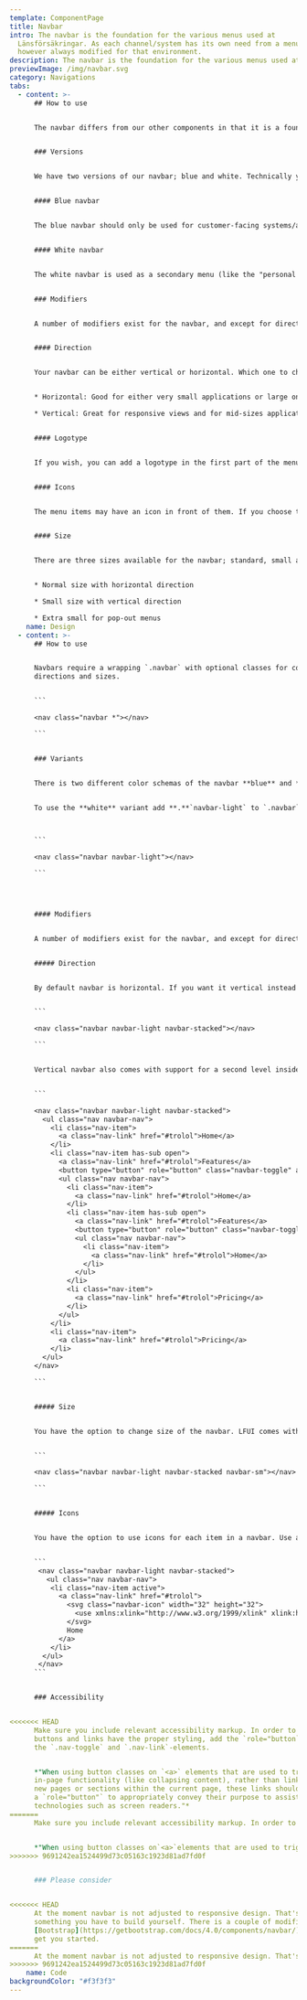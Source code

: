 ```yaml
---
template: ComponentPage
title: Navbar
intro: The navbar is the foundation for the various menus used at
  Länsförsäkringar. As each channel/system has its own need from a menu it is
  however always modified for that environment.
description: The navbar is the foundation for the various menus used at Länsförsäkringar.
previewImage: /img/navbar.svg
category: Navigations
tabs:
  - content: >-
      ## How to use


      The navbar differs from our other components in that it is a foundation to build on, rather than a set design. If you're designing on a system level and need a new menu, use the navbar as your starting point and then adapt it to what suits your environment.


      ### Versions


      We have two versions of our navbar; blue and white. Technically you could use any colour combination you want, but using other colours than blue and white should only be done as a last resort.


      #### Blue navbar


      The blue navbar should only be used for customer-facing systems/applications, and when in use it should be the main menu. 


      #### White navbar


      The white navbar is used as a secondary menu (like the "personal menu" on Mina Sidor) or in internal systems. This is the menu you can use in external mini portals and campaigns.


      ### Modifiers


      A number of modifiers exist for the navbar, and except for direction they are all on/off, meaning that you can combine them freely.


      #### Direction


      Your navbar can be either vertical or horizontal. Which one to choose depends on the rest of your layout and preferred behavior of your menu:


      * Horizontal: Good for either very small applications or large ones. Small one applications lets you click the link and you're there. In large application/sites the horizontal menu serves well as the basis for a mega menu (like on [lansforsakringar.se](https://www.lansforsakringar.se)).

      * Vertical: Great for responsive views and for mid-sizes applications. It lets the users either find their way to a category page and navigate within the content or to dig deeper by clicking the chevron on the right hand side of the text. The vertical menu is always placed on the left hand side.


      #### Logotype


      If you wish, you can add a logotype in the first part of the menu.


      #### Icons


      The menu items may have an icon in front of them. If you choose to use icons, have an icon in front of every item on that level.


      #### Size


      There are three sizes available for the navbar; standard, small and extra small. They can all be used, but recommended usage is as follows:


      * Normal size with horizontal direction

      * Small size with vertical direction

      * Extra small for pop-out menus
    name: Design
  - content: >-
      ## How to use


      Navbars require a wrapping `.navbar` with optional classes for color schema,
      directions and sizes.


      ```

      <nav class="navbar *"></nav>

      ```


      ### Variants


      There is two different color schemas of the navbar **blue** and **white**. Without any modifier the blue color schema will be used.


      To use the **white** variant add **.**`navbar-light` to `.navbar`

       

      ```

      <nav class="navbar navbar-light"></nav>

      ```




      #### Modifiers


      A number of modifiers exist for the navbar, and except for direction they are all on/off, meaning that you can combine them freely.


      ##### Direction


      By default navbar is horizontal. If you want it vertical instead use `.navbar-stacked. `


      ```

      <nav class="navbar navbar-light navbar-stacked"></nav>

      ```


      Vertical navbar also comes with support for a second level inside your navigation. Functionality for the button toggle **is not** part of LFUI, you have to build that yourself.


      ```

      <nav class="navbar navbar-light navbar-stacked">
        <ul class="nav navbar-nav">
          <li class="nav-item">
            <a class="nav-link" href="#trolol">Home</a>
          </li>
          <li class="nav-item has-sub open">
            <a class="nav-link" href="#trolol">Features</a>
            <button type="button" role="button" class="navbar-toggle" aria-expanded="true"></button>
            <ul class="nav navbar-nav">
              <li class="nav-item">
                <a class="nav-link" href="#trolol">Home</a>
              </li>
              <li class="nav-item has-sub open">
                <a class="nav-link" href="#trolol">Features</a>
                <button type="button" role="button" class="navbar-toggle" aria-expanded="true"></button>
                <ul class="nav navbar-nav">
                  <li class="nav-item">
                    <a class="nav-link" href="#trolol">Home</a>
                  </li>
                </ul>
              </li>
              <li class="nav-item">
                <a class="nav-link" href="#trolol">Pricing</a>
              </li>
            </ul>
          </li>
          <li class="nav-item">
            <a class="nav-link" href="#trolol">Pricing</a>
          </li>
        </ul>
      </nav>

      ```


      ##### Size


      You have the option to change size of the navbar. LFUI comes with two modifiers to do so `.navbar-sm` and `.navbar-xs` Both will make the padding and font size smaller.


      ```

      <nav class="navbar navbar-light navbar-stacked navbar-sm"></nav>

      ```


      ##### Icons


      You have the option to use icons for each item in a navbar. Use any of the 32px Icons LFUI provide. If you are using a size modifier `.navbar-sm` or `.navbar-xs ` use a 20px icon instead.


      ```
       <nav class="navbar navbar-light navbar-stacked">
         <ul class="nav navbar-nav">
          <li class="nav-item active">
            <a class="nav-link" href="#trolol">
              <svg class="navbar-icon" width="32" height="32">
                <use xmlns:xlink="http://www.w3.org/1999/xlink" xlink:href="#icon-navigation-home-32"></use>
              </svg>
              Home
            </a>
          </li>
        </ul>
       </nav>
      ```


      ### Accessibility


<<<<<<< HEAD
      Make sure you include relevant accessibility markup. In order to have the
      buttons and links have the proper styling, add the `role="button` to
      the `.nav-toggle` and `.nav-link`-elements.


      *"When using button classes on `<a>` elements that are used to trigger
      in-page functionality (like collapsing content), rather than linking to
      new pages or sections within the current page, these links should be given
      a `role="button"` to appropriately convey their purpose to assistive
      technologies such as screen readers."*
=======
      Make sure you include relevant accessibility markup. In order to have the buttons and links have the proper styling, add the `role="button` to the`.nav-toggle` and `.nav-link`-elements.


      *"When using button classes on`<a>`elements that are used to trigger in-page functionality (like collapsing content), rather than linking to new pages or sections within the current page, these links should be given a `role="button"` to appropriately convey their purpose to assistive technologies such as screen readers."*
>>>>>>> 9691242ea1524499d73c05163c1923d81ad7fd0f


      ### Please consider


<<<<<<< HEAD
      At the moment navbar is not adjusted to responsive design. That's
      something you have to build yourself. There is a couple of modifiers in
      [Bootstrap](https://getbootstrap.com/docs/4.0/components/navbar/) that can
      get you started.
=======
      At the moment navbar is not adjusted to responsive design. That's something you have to build yourself. There is a couple of modifiers available in [Bootstrap](https://getbootstrap.com/docs/4.0/components/navbar/) that can get you started.
>>>>>>> 9691242ea1524499d73c05163c1923d81ad7fd0f
    name: Code
backgroundColor: "#f3f3f3"
---
```

